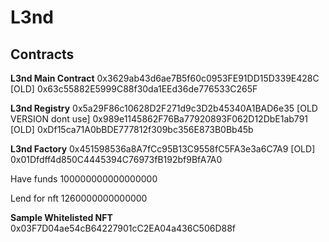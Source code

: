 # L3nd

## Contracts

**L3nd Main Contract**
0x3629ab43d6ae7B5f60c0953FE91DD15D339E428C  [OLD]
0x63c55882E5999C88f30da1EEd36de776533C265F

**L3nd Registry**
0x5a29F86c10628D2F271d9c3D2b45340A1BAD6e35 [OLD VERSION dont use]
0x989e1145862F76Ba77920893F062D12DbE1ab791  [OLD]
0xDf15ca71A0bBDE777812f309bc356E873B0Bb45b

**L3nd Factory**
0x451598536a8A7fCc95B13C9558fC5FA3e3a6C7A9  [OLD]
0x01Dfdff4d850C4445394C76973fB192bf9BfA7A0



Have funds
100000000000000000

Lend for nft
1260000000000000



**Sample Whitelisted NFT**
0x03F7D04ae54cB64227901cC2EA04a436C506D88f
